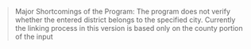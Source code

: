> Major Shortcomings of the Program:
> The program does not verify whether the entered district belongs to the specified city. Currently the linking process in this version is based only on the county portion of the input
